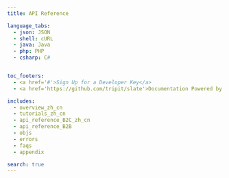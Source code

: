 ```yaml
---
title: API Reference

language_tabs:
  - json: JSON
  - shell: cURL
  - java: Java
  - php: PHP
  - csharp: C#


toc_footers:
  - <a href='#'>Sign Up for a Developer Key</a>
  - <a href='https://github.com/tripit/slate'>Documentation Powered by Slate</a>

includes:
  - overview_zh_cn
  - tutorials_zh_cn
  - api_reference_B2C_zh_cn
  - api_reference_B2B
  - objs
  - errors
  - faqs
  - appendix

search: true
---
```

